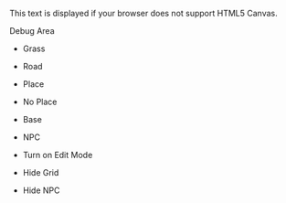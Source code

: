 This text is displayed if your browser does not support HTML5 Canvas.

Debug Area

-   Grass
-   Road
-   Place
-   No Place

-   Base
-   NPC

-   Turn on Edit Mode
-   Hide Grid
-   Hide NPC

